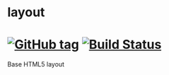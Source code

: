 # layout
[![GitHub tag](https://img.shields.io/github/tag/strongloop/express.svg)](https://github.com/ahtohbi4/layout) [![Build Status](https://travis-ci.org/ahtohbi4/layout.svg)](https://travis-ci.org/ahtohbi4/layout)
============
Base HTML5 layout
